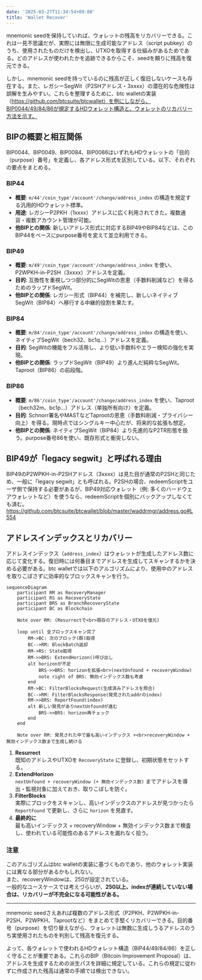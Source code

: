 ```yaml
---
date: '2025-03-27T11:34:54+09:00'
title: 'Wallet Recover'
---
```


mnemonic seedを保持していれば、ウォレットの残高をリカバリーできる。これは一見不思議だが、実際には無限に生成可能なアドレス（script pubkey）のうち、使用されたものだけを検出し、UTXOを取得する仕組みがあるためである。どのアドレスが使われたかを追跡できるからこそ、seedを頼りに残高を復元できる。

しかし、mnemonic seedを持っているのに残高が正しく復旧しないケースも存在する。また、レガシーSegWit（P2SHアドレス・3xxxx）の潜在的な危険性は誤解を生みやすい。これらを整理するために、btc walletの実装（https://github.com/btcsuite/btcwallet）を例にしながら、BIP0044/49/84/86が規定するHDウォレット構造と、ウォレットのリカバリー方法を示す。

## BIPの概要と相互関係

BIP0044、BIP0049、BIP0084、BIP0086はいずれもHDウォレットの「目的（purpose）番号」を定義し、各アドレス形式を区別している。以下、それぞれの要点をまとめる。

### BIP44
- **概要**: `m/44'/coin_type'/account'/change/address_index` の構造を規定する汎用的HDウォレット標準。  
- **用途**: レガシーP2PKH（1xxxx）アドレスに広く利用されてきた。複数通貨・複数アカウント管理が可能。  
- **他BIPとの関係**: 新しいアドレス形式に対応するBIP49やBIP84などは、このBIP44をベースにpurpose番号を変えて並立利用できる。

### BIP49
- **概要**: `m/49'/coin_type'/account'/change/address_index` を使い、P2WPKH-in-P2SH（3xxxx）アドレスを定義。  
- **目的**: 互換性を重視しつつ部分的にSegWitの恩恵（手数料削減など）を得るためのラップドSegWit。  
- **他BIPとの関係**: レガシー形式（BIP44）を補完し、新しいネイティブSegWit（BIP84）へ移行する中継的役割を果たす。

### BIP84
- **概要**: `m/84'/coin_type'/account'/change/address_index` の構造を使い、ネイティブSegWit（bech32、bc1q...）アドレスを定義。  
- **目的**: SegWitの機能をフル活用し、より低い手数料やエラー検知の強化を実現。  
- **他BIPとの関係**: ラップドSegWit（BIP49）より進んだ純粋なSegWit。Taproot（BIP86）の前段階。

### BIP86
- **概要**: `m/86'/coin_type'/account'/change/address_index` を使い、Taproot（bech32m、bc1p...）アドレス（単独所有向け）を定義。  
- **目的**: Schnorr署名やMASTなどTaprootの恩恵（手数料削減・プライバシー向上）を得る。現時点ではシングルキー中心だが、将来的な拡張も想定。  
- **他BIPとの関係**: ネイティブSegWit（BIP84）より先進的なP2TR形態を扱う。purpose番号86を使い、既存形式と衝突しない。

## BIP49が「legacy segwit」と呼ばれる理由

BIP49のP2WPKH-in-P2SHアドレス（3xxxx）は見た目が通常のP2SHと同じため、一般に「legacy segwit」とも呼ばれる。P2SHの場合、redeemScriptをユーザ側で保持する必要があるが、BIP49対応ウォレット（例: 多くのハードウェアウォレットなど）を使うなら、redeemScriptを個別にバックアップしなくても済む。
https://github.com/btcsuite/btcwallet/blob/master/waddrmgr/address.go#L554

## アドレスインデックスとリカバリー

アドレスインデックス（`address_index`）はウォレットが生成したアドレス数に応じて変化する。復旧時には何番目までアドレスを生成してスキャンするかを決める必要がある。btc walletでは以下のアルゴリズムにより、使用中のアドレスを取りこぼさずに効率的なブロックスキャンを行う。

```mermaid
sequenceDiagram
    participant RM as RecoveryManager
    participant RS as RecoveryState
    participant BRS as BranchRecoveryState
    participant BC as Blockchain

    Note over RM: (Resurrectで<br>既存のアドレス・UTXOを復元)

    loop until 全ブロックスキャン完了
        RM->BC: 次のブロック(群)取得  
        BC-->RM: BlockBatch返却  
        RM->RS: State取得  
        RM->>BRS: ExtendHorizon()呼び出し
        alt horizonが不足
            BRS->>BRS: horizonを拡張<br>(nextUnfound + recoveryWindow)
            note right of BRS: 無効インデックス数も考慮
        end
        RM->BC: FilterBlocksRequest(生成済みアドレスを照合)
        BC-->RM: FilterBlocksResponse(発見されたaddrのindex)
        RM->>BRS: ReportFound(index)  
        alt 新しい発見がありnextUnfoundが進む
            BRS->>BRS: horizon再チェック
        end
    end

    Note over RM: 発見された中で最も高いインデックス +<br>recoveryWindow + 無効インデックス数まで生成し続ける
```

1. **Resurrect**  
   既知のアドレスやUTXOを `RecoveryState` に登録し、初期状態をセットする。  
2. **ExtendHorizon**  
   `nextUnfound + recoveryWindow (+ 無効インデックス数)` までアドレスを導出・監視対象に加えておき、取りこぼしを防ぐ。  
3. **FilterBlocks**  
   実際にブロックをスキャンし、高いインデックスのアドレスが見つかったら `ReportFound` で更新し、さらに `horizon` を見直す。  
4. **最終的に**  
   最も高いインデックス + recoveryWindow + 無効インデックス数まで検査し、使われている可能性のあるアドレスを漏れなく拾う。

### 注意
このアルゴリズムはbtc walletの実装に基づくものであり、他のウォレット実装には異なる部分があるかもしれない。  
また、recoveryWindowは、250が設定されている。  
一般的なユースケースでは考えづらいが、**250以上、indexが連続していない場合は、リカバリーが不完全になる可能性がある。**


---

mnemonic seedさえあれば複数のアドレス形式（P2PKH、P2WPKH-in-P2SH、P2WPKH、Taprootなど）をまとめて手堅くリカバリーできる。目的番号（purpose）を切り替えながら、ウォレットは無数に生成しうるアドレスのうち実使用されたものを判別して残高を復元する。

よって、各ウォレットで使われるHDウォレット構造（BIP44/49/84/86）を正しく守ることが重要である。これらのBIP（Bitcoin Improvement Proposal）は、アドレスを生成するための派生パスを詳細に規定している。これらの規定に従わずに作成された残高は通常の手順では検出できない。